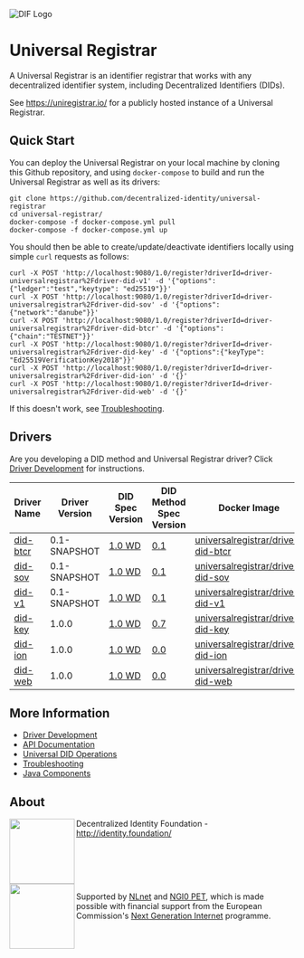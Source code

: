 ![DIF Logo](https://raw.githubusercontent.com/decentralized-identity/universal-registrar/master/docs/logo-dif.png)

# Universal Registrar

A Universal Registrar is an identifier registrar that works with any decentralized identifier system, including Decentralized Identifiers (DIDs).

See https://uniregistrar.io/ for a publicly hosted instance of a Universal Registrar.

## Quick Start

You can deploy the Universal Registrar on your local machine by cloning this Github repository, and using `docker-compose` to build and run the Universal Registrar as well as its drivers:

	git clone https://github.com/decentralized-identity/universal-registrar
	cd universal-registrar/
	docker-compose -f docker-compose.yml pull
	docker-compose -f docker-compose.yml up

You should then be able to create/update/deactivate identifiers locally using simple `curl` requests as follows:

	curl -X POST 'http://localhost:9080/1.0/register?driverId=driver-universalregistrar%2Fdriver-did-v1' -d '{"options":{"ledger":"test","keytype": "ed25519"}}' 
	curl -X POST 'http://localhost:9080/1.0/register?driverId=driver-universalregistrar%2Fdriver-did-sov' -d '{"options":{"network":"danube"}}' 
	curl -X POST 'http://localhost:9080/1.0/register?driverId=driver-universalregistrar%2Fdriver-did-btcr' -d '{"options":{"chain":"TESTNET"}}' 
	curl -X POST 'http://localhost:9080/1.0/register?driverId=driver-universalregistrar%2Fdriver-did-key' -d '{"options":{"keyType": "Ed25519VerificationKey2018"}}'
	curl -X POST 'http://localhost:9080/1.0/register?driverId=driver-universalregistrar%2Fdriver-did-ion' -d '{}' 
	curl -X POST 'http://localhost:9080/1.0/register?driverId=driver-universalregistrar%2Fdriver-did-web' -d '{}' 

If this doesn't work, see [Troubleshooting](/docs/troubleshooting.md).

## Drivers

Are you developing a DID method and Universal Registrar driver? Click [Driver Development](/docs/driver-development.md) for instructions.

| Driver Name | Driver Version | DID Spec Version | DID Method Spec Version | Docker Image |
| ----------- | -------------- | ---------------- | ----------------------- | ------------ |
| [did-btcr](https://github.com/decentralized-identity/uni-registrar-driver-did-btcr/) | 0.1-SNAPSHOT | [1.0 WD](https://w3c.github.io/did-core/) | [0.1](https://w3c-ccg.github.io/didm-btcr) | [universalregistrar/driver-did-btcr](https://hub.docker.com/r/universalregistrar/driver-did-btcr/)
| [did-sov](https://github.com/decentralized-identity/uni-registrar-driver-did-sov/) | 0.1-SNAPSHOT | [1.0 WD](https://w3c.github.io/did-core/) | [0.1](https://sovrin-foundation.github.io/sovrin/spec/did-method-spec-template.html) | [universalregistrar/driver-did-sov](https://hub.docker.com/r/universalregistrar/driver-did-sov/)
| [did-v1](https://github.com/decentralized-identity/uni-registrar-driver-did-v1/) | 0.1-SNAPSHOT | [1.0 WD](https://w3c.github.io/did-core/) | [0.1](https://w3c-ccg.github.io/did-method-v1/) | [universalregistrar/driver-did-v1](https://hub.docker.com/r/universalregistrar/driver-did-v1/)
| [did-key](https://github.com/decentralized-identity/uni-registrar-driver-did-key/) | 1.0.0 | [1.0 WD](https://w3c.github.io/did-core/) | [0.7](https://w3c-ccg.github.io/did-method-key/) | [universalregistrar/driver-did-key](https://hub.docker.com/r/universalregistrar/driver-did-key/)
| [did-ion](https://github.com/decentralized-identity/uni-registrar-driver-did-ion/) | 1.0.0 | [1.0 WD](https://w3c.github.io/did-core/) | [0.0](https://github.com/decentralized-identity/ion-did-method) | [universalregistrar/driver-did-ion](https://hub.docker.com/r/universalregistrar/driver-did-ion/)
| [did-web](https://github.com/decentralized-identity/uni-registrar-driver-did-web/) | 1.0.0 | [1.0 WD](https://w3c.github.io/did-core/) | [0.0](https://w3c-ccg.github.io/did-method-web/) | [universalregistrar/driver-did-web](https://hub.docker.com/r/universalregistrar/driver-did-web/)

## More Information

 * [Driver Development](/docs/driver-development.md)
 * [API Documentation](/docs/api-documentation.md)
 * [Universal DID Operations](/docs/Universal-DID-Operations.md)
 * [Troubleshooting](/docs/troubleshooting.md)
 * [Java Components](/registrar/java)

## About

<img align="left" src="https://raw.githubusercontent.com/decentralized-identity/universal-registrar/master/docs/logo-dif.png" width="115">

Decentralized Identity Foundation - http://identity.foundation/

<br clear="left" />

<img align="left" src="https://raw.githubusercontent.com/decentralized-identity/universal-registrar/master/docs/logo-ngi0pet.png" width="115">

Supported by [NLnet](https://nlnet.nl/) and [NGI0 PET](https://nlnet.nl/PET/#NGI), which is made possible with financial support from the European Commission's [Next Generation Internet](https://ngi.eu/) programme.
